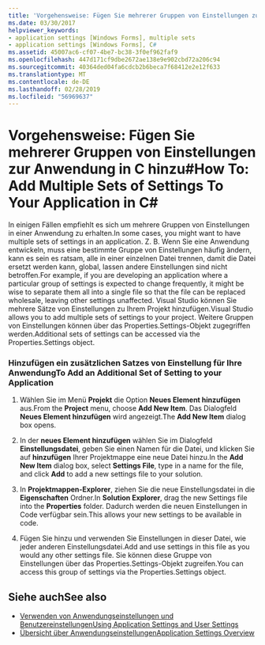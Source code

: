 ```yaml
---
title: 'Vorgehensweise: Fügen Sie mehrerer Gruppen von Einstellungen zur Anwendung hinzuC#'
ms.date: 03/30/2017
helpviewer_keywords:
- application settings [Windows Forms], multiple sets
- application settings [Windows Forms], C#
ms.assetid: 45007ac6-cf07-4be7-bc38-3f0ef962faf9
ms.openlocfilehash: 447d171cf9dbe2672ae138e9e902cbd72a206c94
ms.sourcegitcommit: 40364ded04fa6cdcb2b6beca7f68412e2e12f633
ms.translationtype: MT
ms.contentlocale: de-DE
ms.lasthandoff: 02/28/2019
ms.locfileid: "56969637"
---
```

# <a name="how-to-add-multiple-sets-of-settings-to-your-application-in-c"></a><span data-ttu-id="03588-102">Vorgehensweise: Fügen Sie mehrerer Gruppen von Einstellungen zur Anwendung in C hinzu\#</span><span class="sxs-lookup"><span data-stu-id="03588-102">How To: Add Multiple Sets of Settings To Your Application in C\#</span></span>
<span data-ttu-id="03588-103">In einigen Fällen empfiehlt es sich um mehrere Gruppen von Einstellungen in einer Anwendung zu erhalten.</span><span class="sxs-lookup"><span data-stu-id="03588-103">In some cases, you might want to have multiple sets of settings in an application.</span></span> <span data-ttu-id="03588-104">Z. B. Wenn Sie eine Anwendung entwickeln, muss eine bestimmte Gruppe von Einstellungen häufig ändern, kann es sein es ratsam, alle in einer einzelnen Datei trennen, damit die Datei ersetzt werden kann, global, lassen andere Einstellungen sind nicht betroffen.</span><span class="sxs-lookup"><span data-stu-id="03588-104">For example, if you are developing an application where a particular group of settings is expected to change frequently, it might be wise to separate them all into a single file so that the file can be replaced wholesale, leaving other settings unaffected.</span></span> <span data-ttu-id="03588-105">Visual Studio können Sie mehrere Sätze von Einstellungen zu Ihrem Projekt hinzufügen.</span><span class="sxs-lookup"><span data-stu-id="03588-105">Visual Studio allows you to add multiple sets of settings to your project.</span></span> <span data-ttu-id="03588-106">Weitere Gruppen von Einstellungen können über das Properties.Settings-Objekt zugegriffen werden.</span><span class="sxs-lookup"><span data-stu-id="03588-106">Additional sets of settings can be accessed via the Properties.Settings object.</span></span>  
  
### <a name="to-add-an-additional-set-of-setting-to-your-application"></a><span data-ttu-id="03588-107">Hinzufügen ein zusätzlichen Satzes von Einstellung für Ihre Anwendung</span><span class="sxs-lookup"><span data-stu-id="03588-107">To Add an Additional Set of Setting to your Application</span></span>  
  
1.  <span data-ttu-id="03588-108">Wählen Sie im Menü **Projekt** die Option **Neues Element hinzufügen** aus.</span><span class="sxs-lookup"><span data-stu-id="03588-108">From the **Project** menu, choose **Add New Item**.</span></span> <span data-ttu-id="03588-109">Das Dialogfeld **Neues Element hinzufügen** wird angezeigt.</span><span class="sxs-lookup"><span data-stu-id="03588-109">The **Add New Item** dialog box opens.</span></span>  
  
2.  <span data-ttu-id="03588-110">In der **neues Element hinzufügen** wählen Sie im Dialogfeld **Einstellungsdatei**, geben Sie einen Namen für die Datei, und klicken Sie auf **hinzufügen** Ihrer Projektmappe eine neue Datei hinzu.</span><span class="sxs-lookup"><span data-stu-id="03588-110">In the **Add New Item** dialog box, select **Settings File**, type in a name for the file, and click **Add** to add a new settings file to your solution.</span></span>  
  
3.  <span data-ttu-id="03588-111">In **Projektmappen-Explorer**, ziehen Sie die neue Einstellungsdatei in die **Eigenschaften** Ordner.</span><span class="sxs-lookup"><span data-stu-id="03588-111">In **Solution Explorer**, drag the new Settings file into the **Properties** folder.</span></span> <span data-ttu-id="03588-112">Dadurch werden die neuen Einstellungen in Code verfügbar sein.</span><span class="sxs-lookup"><span data-stu-id="03588-112">This allows your new settings to be available in code.</span></span>  
  
4.  <span data-ttu-id="03588-113">Fügen Sie hinzu und verwenden Sie Einstellungen in dieser Datei, wie jeder anderen Einstellungsdatei.</span><span class="sxs-lookup"><span data-stu-id="03588-113">Add and use settings in this file as you would any other settings file.</span></span> <span data-ttu-id="03588-114">Sie können diese Gruppe von Einstellungen über das Properties.Settings-Objekt zugreifen.</span><span class="sxs-lookup"><span data-stu-id="03588-114">You can access this group of settings via the Properties.Settings object.</span></span>  
  
## <a name="see-also"></a><span data-ttu-id="03588-115">Siehe auch</span><span class="sxs-lookup"><span data-stu-id="03588-115">See also</span></span>
- [<span data-ttu-id="03588-116">Verwenden von Anwendungseinstellungen und Benutzereinstellungen</span><span class="sxs-lookup"><span data-stu-id="03588-116">Using Application Settings and User Settings</span></span>](../../../../docs/framework/winforms/advanced/using-application-settings-and-user-settings.md)
- [<span data-ttu-id="03588-117">Übersicht über Anwendungseinstellungen</span><span class="sxs-lookup"><span data-stu-id="03588-117">Application Settings Overview</span></span>](../../../../docs/framework/winforms/advanced/application-settings-overview.md)
